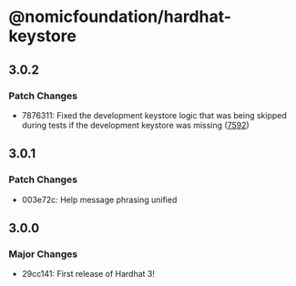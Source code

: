 # @nomicfoundation/hardhat-keystore

## 3.0.2

### Patch Changes

- 7876311: Fixed the development keystore logic that was being skipped during tests if the development keystore was missing ([7592](https://github.com/NomicFoundation/hardhat/pull/7592))

## 3.0.1

### Patch Changes

- 003e72c: Help message phrasing unified

## 3.0.0

### Major Changes

- 29cc141: First release of Hardhat 3!
